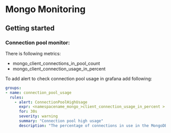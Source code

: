 # Mongo Monitoring #

## Getting started
### Connection pool monitor:
There is following metrics:
- mongo_client_connections_in_pool_count
- mongo_client_connection_usage_in_percent

To add alert to check connection pool usage in grafana add following:
```yaml
groups:
- name: connection_pool_usage
  rules:
    - alert: ConnectionPoolHighUsage
      expr: <namespacename_mongo_>client_connection_usage_in_percent > 90
      for: 30s
      severity: warning
      summary: "Connection pool high usage"
      description: "The percentage of connections in use in the MongoDB client connection pool is approaching its limit."```